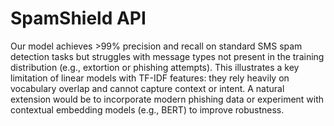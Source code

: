 # SpamShield API


Our model achieves >99% precision and recall on standard SMS spam detection
tasks but struggles with message types not present in the training distribution
(e.g., extortion or phishing attempts). This illustrates a key limitation of
linear models with TF-IDF features: they rely heavily on vocabulary overlap and
cannot capture context or intent. A natural extension would be to incorporate
modern phishing data or experiment with contextual embedding models
(e.g., BERT) to improve robustness.
